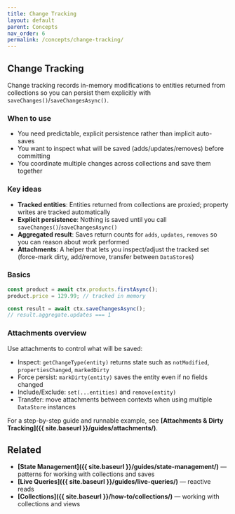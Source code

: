 ```yaml
---
title: Change Tracking
layout: default
parent: Concepts
nav_order: 6
permalink: /concepts/change-tracking/
---
```


## Change Tracking

Change tracking records in-memory modifications to entities returned from collections so you can persist them explicitly with `saveChanges()`/`saveChangesAsync()`.

### When to use

- You need predictable, explicit persistence rather than implicit auto-saves
- You want to inspect what will be saved (adds/updates/removes) before committing
- You coordinate multiple changes across collections and save them together

### Key ideas

- **Tracked entities**: Entities returned from collections are proxied; property writes are tracked automatically
- **Explicit persistence**: Nothing is saved until you call `saveChanges()`/`saveChangesAsync()`
- **Aggregated result**: Saves return counts for `adds`, `updates`, `removes` so you can reason about work performed
- **Attachments**: A helper that lets you inspect/adjust the tracked set (force-mark dirty, add/remove, transfer between `DataStore`s)

### Basics

```ts
const product = await ctx.products.firstAsync();
product.price = 129.99; // tracked in memory

const result = await ctx.saveChangesAsync();
// result.aggregate.updates === 1
```

### Attachments overview

Use attachments to control what will be saved:

- Inspect: `getChangeType(entity)` returns state such as `notModified`, `propertiesChanged`, `markedDirty`
- Force persist: `markDirty(entity)` saves the entity even if no fields changed
- Include/Exclude: `set(...entities)` and `remove(entity)`
- Transfer: move attachments between contexts when using multiple `DataStore` instances

For a step-by-step guide and runnable example, see **[Attachments & Dirty Tracking]({{ site.baseurl }}/guides/attachments/)**.

## Related

- **[State Management]({{ site.baseurl }}/guides/state-management/)** — patterns for working with collections and saves
- **[Live Queries]({{ site.baseurl }}/guides/live-queries/)** — reactive reads
- **[Collections]({{ site.baseurl }}/how-to/collections/)** — working with collections and views
